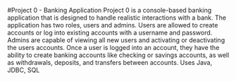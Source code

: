 #Project 0 - Banking Application
Project 0 is a console-based banking application that is designed to handle realistic interactions with a bank. The application has two roles, users and admins. Users are allowed to create accounts or log into existing accounts with a username and password. Admins are capable of viewing all new users and activating or deactivating the users accounts. Once a user is logged into an account, they have the ability to create banking accounts like checking or savings accounts, as well as withdrawals, deposits, and transfers between accounts.
 Uses Java, JDBC, SQL
